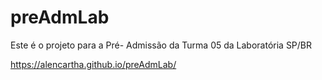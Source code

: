 # preAdmLab
Este é o projeto para a Pré- Admissão da Turma 05 da Laboratória SP/BR

https://alencartha.github.io/preAdmLab/
